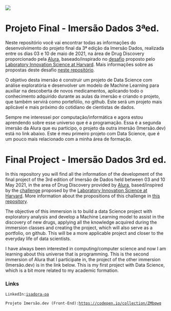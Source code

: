 ![](https://i.pinimg.com/originals/10/40/21/104021b0cc341274872880ebaa39b788.png)
# Projeto Final - Imersão Dados 3ªed.

Neste repositório você vai encontrar todas as informações do desenvolvimento do projeto final da 3ª edição da Imersão Dados, realizada entre os dias 03 e 10 de maio de 2021, na área de Drug Discovery proporcionado pela [Alura](https://www.alura.com.br/), baseado/inspirado no [desafio](https://www.kaggle.com/c/lish-moa) proposto pelo [Laboratory Innovation Science at Harvard](https://lish.harvard.edu). Mais informações sobre as propostas deste desafio [neste repositório](https://github.com/alura-cursos/imersao-dados-desafio-final/blob/main/README.md).

O objetivo desta imersão é construir um projeto de Data Science com análise exploratória e desenvolver um modelo de Machine Learning para auxiliar na descoberta de novos medicamentos, aplicando todo o conhecimento adquirido durante as aulas da imersão e criando o projeto, que também servirá como portefólio, no github. Este será um projeto mais aplicável e mais próximo do cotidiano de cientistas de dados.

Sempre me interessei por computação/informática e agora estou aprendendo sobre esse universo que é a programação. Essa é a segunda imersão da Alura que eu participo, o projeto da outra imersão (Imersão.dev) está no link abaixo. Este é meu primeiro projeto com Data Science, que é um pouco mais relacionado com a minha área de formação.


# Final Project - Imersão Dados 3rd ed.

In this repository you will find all the information of the development of the final project of the 3rd edition of Imersão de Dados held between 03 and 10 May 2021, in the area of Drug Discovery provided by [Alura](https://www.alura.com.br/), based/inspired by the [challenge](https://www.kaggle.com/c/lish-moa) proposed by the [Laboratory Innovation Science at Harvard](https://lish.harvard.edu). More information about the propositions of this challenge in [this repository](https://github.com/alura-cursos/imersao-dados-desafio-final/blob/main/README.md).

The objective of this immersion is to build a data Science project with exploratory analysis and develop a Machine Learning model to assist in the discovery of new drugs, applying all the knowledge acquired during the immersion classes and creating the project, which will also serve as a portfolio, on github. This will be a more applicable project and closer to the everyday life of data scientists.

I have always been interested in computing/computer science and now I am learning about this universe that is programming. This is the second immersion of Alura that I participate in, the project of the other immersion (Imersão.dev) is in the link below. This is my first project with Data Science, which is a bit more related to my academic formation.


### Links

`LinkedIn:`[`isadora-oa`](https://www.linkedin.com/in/isadora-oa/)

`Projeto Imersão.dev (Front-End):`[`https://codepen.io/collection/ZMbqwq`](https://codepen.io/collection/ZMbqwq)
